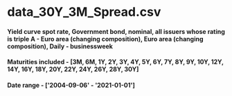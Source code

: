# data_30Y_3M_Spread.csv
#### Yield curve spot rate, Government bond, nominal, all issuers whose rating is triple A - Euro area (changing composition), Euro area (changing composition), Daily - businessweek

#### Maturities included - [3M, 6M, 1Y, 2Y, 3Y, 4Y, 5Y, 6Y, 7Y, 8Y, 9Y, 10Y, 12Y, 14Y, 16Y, 18Y, 20Y, 22Y, 24Y, 26Y, 28Y, 30Y]

#### Date range - ['2004-09-06' - '2021-01-01']

